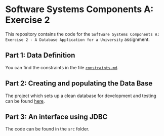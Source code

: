 Software Systems Components A: Exercise 2
=========================================
This repository contains the code for the `Software Systems Components A: Exercise 2 - A Database Application for a University` assignment.

Part 1: Data Definition
-----------------------
You can find the constraints in the file [`constraints.md`](Constraints.md).

Part 2: Creating and populating the Data Base
---------------------------------------------
The project which sets up a clean database for development and testing can be found [here](link).

Part 3: An interface using JDBC
-------------------------------
The code can be found in the `src` folder.